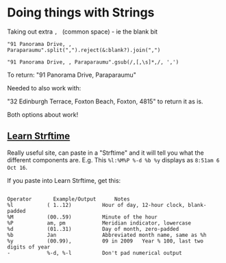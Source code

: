 # Doing things with Strings

Taking out extra `, ` (common space) - ie the blank bit

`"91 Panorama Drive, , Paraparaumu".split(",").reject(&:blank?).join(",")`

`"91 Panorama Drive, , Paraparaumu".gsub(/,[,\s]*,/, ',')`

To return: "91 Panorama Drive, Paraparaumu"

Needed to also work with:

"32 Edinburgh Terrace, Foxton Beach, Foxton, 4815" to return it as is.

Both options about work!


## [Learn Strftime](http://learnstrftime.com/)
Really useful site, can paste in a "Strftime" and it will tell you what the different components are.
E.g.
This  `%l:%M%P %-d %b %y` displays as `8:51am 6 Oct 16`.

If you paste into Learn Strftime, get this:
```

Operator	   Example/Output	   Notes
%l           ( 1..12)          Hour of day, 12-hour clock, blank-padded
%M           (00..59)          Minute of the hour
%P           am, pm            Meridian indicator, lowercase
%d           (01..31)          Day of month, zero-padded
%b           Jan               Abbreviated month name, same as %h
%y           (00.99),          09 in 2009	Year % 100, last two digits of year
-            %-d, %-l          Don't pad numerical output
```
